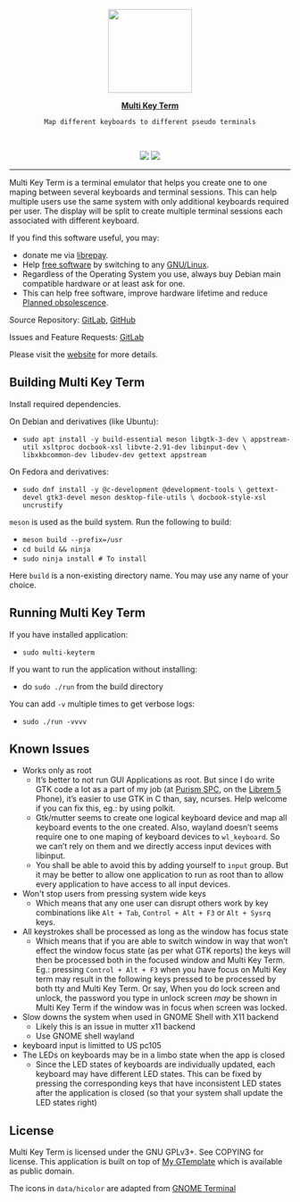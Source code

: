 <div align="center">
  <a href="https://www.sadiqpk.org/projects/multi-keyterm.html">
    <img src="https://gitlab.com/sadiq/multi-keyterm/raw/main/data/icons/hicolor/256x256/apps/org.sadiqpk.multi-keyterm.png" width="150" />
  </a>
  <br>

  <a href="https://www.sadiqpk.org/projects/multi-keyterm.html"><b>Multi Key Term</b></a>
  <br>

    Map different keyboards to different pseudo terminals
  <br>

  <a href="https://gitlab.com/sadiq/multi-keyterm/pipelines"><img
       src="https://gitlab.com/sadiq/multi-keyterm/badges/gtk3/pipeline.svg" /></a>
  <a href="https://sadiq.gitlab.io/multi-keyterm/coverage"><img
       src="https://gitlab.com/sadiq/multi-keyterm/badges/gtk3/coverage.svg" /></a>
</div>

---

Multi Key Term is a terminal emulator that helps you create one
to one maping between several keyboards and terminal sessions.
This can help multiple users use the same system with only
additional keyboards required per user.  The display will be
split to create multiple terminal sessions each associated
with different keyboard.

If you find this software useful, you may:
* donate me via [librepay][librepay].
* Help [free software][free-software] by switching to any [GNU/Linux][gnu-linux].
* Regardless of the Operating System you use, always buy
  Debian main compatible hardware or at least ask for one.
* This can help free software, improve hardware lifetime
  and reduce [Planned obsolescence][soft-lockout].

Source Repository: [GitLab][gitlab], [GitHub][github]

Issues and Feature Requests: [GitLab][issues]

Please visit the [website][home] for more details.

## Building Multi Key Term

Install required dependencies.

On Debian and derivatives (like Ubuntu):
* `sudo apt install -y build-essential meson libgtk-3-dev \
  appstream-util xsltproc docbook-xsl libvte-2.91-dev libinput-dev \
  libxkbcommon-dev libudev-dev gettext appstream`

On Fedora and derivatives:
* `sudo dnf install -y @c-development @development-tools \
  gettext-devel gtk3-devel meson desktop-file-utils \
  docbook-style-xsl uncrustify`

`meson` is used as the build system.  Run the following to build:
* `meson build --prefix=/usr`
* `cd build && ninja`
* `sudo ninja install # To install` 

Here `build` is a non-existing directory name.  You may use any
name of your choice.

## Running Multi Key Term

If you have installed application:
* `sudo multi-keyterm`

If you want to run the application without installing:
* do `sudo ./run` from the build directory

You can add `-v` multiple times to get verbose logs:
* `sudo ./run -vvvv`

## Known Issues

* Works only as root
   - It’s better to not run GUI Applications as root.  But since
     I do write GTK code a lot as a part of my job (at [Purism SPC][purism],
     on the [Librem 5][librem5] Phone), it’s easier to use GTK in C than, say,
     ncurses.  Help welcome if you can fix this, eg.: by using polkit.
   - Gtk/mutter seems to create one logical keyboard device and
     map all keyboard events to the one created.  Also, wayland
     doesn’t seems require one to one maping of keyboard devices
     to `wl_keyboard`.  So we can’t rely on them and we directly
     access input devices with libinput.
   - You shall be able to avoid this by adding yourself to `input`
     group.  But it may be better to allow one application to run
     as root than to allow every application to have access to all
     input devices.
* Won't stop users from pressing system wide keys
   - Which means that any one user can disrupt others work by key
     combinations like `Alt + Tab`, `Control + Alt + F3` or
     `Alt + Sysrq` keys.
* All keystrokes shall be processed as long as the window has focus state
   - Which means that if you are able to switch window in way
     that won’t effect the window focus state (as per what GTK reports)
     the keys will then be processed both in the focused window and
     Multi Key Term.  Eg.: pressing `Control + Alt + F3` when
     you have focus on Multi Key term may result in the following
     keys pressed to be processed by both tty and Multi Key Term.
     Or say, When you do lock screen and unlock, the password you
     type in unlock screen *may* be shown in Multi Key Term if the
     window was in focus when screen was locked.
* Slow downs the system when used in GNOME Shell with X11 backend
   - Likely this is an issue in mutter x11 backend
   - Use GNOME shell wayland
* keyboard input is limitted to US pc105
* The LEDs on keyboards may be in a limbo state when the app is closed
   - Since the LED states of keyboards are individually updated, each
     keyboard may have different LED states.  This can be fixed by
     pressing the corresponding keys that have inconsistent LED states
     after the application is closed (so that your system shall update
     the LED states right)


## License

Multi Key Term is licensed under the GNU GPLv3+. See COPYING for license.
This application is built on top of [My GTemplate][my-gtemplate] which 
is available as public domain.

The icons in `data/hicolor` are adapted from [GNOME Terminal][gnome-terminal]

<!-- Links referenced elsewhere -->
[librepay]: https://liberapay.com/sadiq/donate
[free-software]: https://www.gnu.org/philosophy/free-sw.en.html
[gnu-linux]: https://getgnulinux.org
[soft-lockout]: https://en.wikipedia.org/wiki/Planned_obsolescence#Software_lock-out

[home]: https://www.sadiqpk.org/projects/multi-keyterm.html
[coverage]: https://sadiq.gitlab.io/multi-keyterm/coverage
[gitlab]: https://gitlab.com/sadiq/multi-keyterm
[github]: https://github.com/pksadiq/multi-keyterm
[issues]: https://gitlab.com/sadiq/multi-keyterm/issues

[purism]: https://puri.sm
[librem5]: https://puri.sm/products/librem-5

[my-gtemplate]: https://www.sadiqpk.org/projects/my-gtemplate.html
[gnome-terminal]: https://gitlab.gnome.org/GNOME/gnome-terminal
